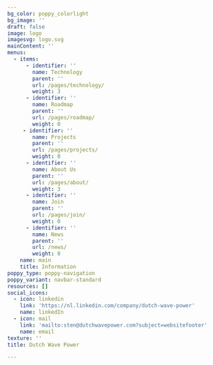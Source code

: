 ```yaml
---
bg_color: poppy_colorlight
bg_image: ''
draft: false
image: logo
imagesvg: logo.svg
mainContent: ''
menus:
  - items:
      - identifier: ''
        name: Technology
        parent: ''
        url: /pages/technology/
        weight: 3
      - identifier: ''
        name: Roadmap
        parent: ''
        url: /pages/roadmap/
        weight: 0
     - identifier: ''
        name: Projects
        parent: ''
        url: /pages/projects/
        weight: 0
      - identifier: ''
        name: About Us
        parent: ''
        url: /pages/about/
        weight: 3
      - identifier: ''
        name: Join
        parent: ''
        url: /pages/join/
        weight: 0
      - identifier: ''
        name: News
        parent: ''
        url: /news/
        weight: 0
    name: main
    title: Information
poppy_type: poppy-navigation
poppy_variant: navbar-standard
resources: []
social_icons:
  - icon: linkedin
    link: 'https://nl.linkedin.com/company/dutch-wave-power'
    name: linkedIn
  - icon: mail
    link: 'mailto:sten@dutchwavepower.com?subject=websitefooter'
    name: email
texture: ''
title: Dutch Wave Power

---
```


